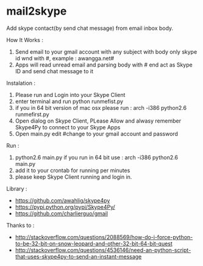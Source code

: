 # mail2skype
Add skype contact(by send chat message) from email inbox body.

How It Works :
 1. Send email to your gmail account with any subject with body only skype id wnd with #, example : awangga.net#
 2. Apps will read unread email and parsing body with # end act as Skype ID and send chat message to it

Instalation :
 1. Please run and Login into your Skype Client
 2. enter terminal and run python runmefist.py
 3. if you in 64 bit version of mac osx please run : arch -i386 python2.6 runmefirst.py
 4. Open dialog on Skype Client, PLease Allow and alwasy remember Skype4Py to connect to your Skype Apps
 5. Open main.py edit #change to your gmail account and password

Run :
 1. python2.6 main.py if you run in 64 bit use : arch -i386 python2.6 main.py
 2. add it to your crontab for running per minutes
 3. please keep Skype Client running and login in.

Library :
 * https://github.com/awahlig/skype4py
 * https://pypi.python.org/pypi/Skype4Py/
 * https://github.com/charlierguo/gmail

Thanks to :
 * http://stackoverflow.com/questions/2088569/how-do-i-force-python-to-be-32-bit-on-snow-leopard-and-other-32-bit-64-bit-quest
 * http://stackoverflow.com/questions/4536146/need-an-python-script-that-uses-skype4py-to-send-an-instant-message

